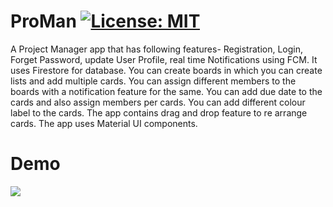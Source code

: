 # ProMan [![License: MIT](https://img.shields.io/badge/License-MIT-yellow.svg)](https://opensource.org/licenses/MIT)
A Project Manager app that has following features- Registration, Login, Forget Password, update User Profile, real time Notifications using FCM. It uses Firestore for database. You can create boards in which you can create lists and add multiple cards. You can assign different members to the boards with a notification feature for the same. You can add due date to the cards and also assign members per cards. You can add different colour label to the cards.  The app contains drag and drop feature to re arrange cards. The app uses Material UI components.

# Demo

 <img src="app/demo/proman-demo.gif"/>
